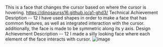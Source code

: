 
This is a face that changes the cursor based on where the cursor is hovering.
https://dinosaurss16.github.io/a1-ghd3/ 
Technical Achievement Desription -- 12 
    I have used shapes in order to make  a face that has common features, as well as  integrated interaction with the cursor.
    additionally, the face is made to be symmetric along its y axis.
Design Achievement Description -- 12
    I made a silly looking face where each element of the face interacts with cursor.
![image](https://github.com/Dinosaurss16/a1-ghd3/assets/156730378/45615b90-5bf5-4733-8272-79e34c23ad55)
